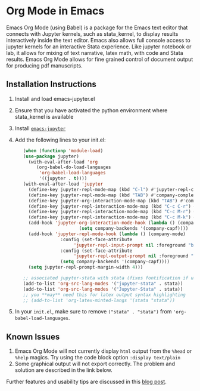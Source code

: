 # Org Mode in Emacs

Emacs Org Mode (using Babel) is a package for the Emacs text editor that connects with Jupyter kernels, such as stata_kernel, 
to display results interactively inside the text editor.  Emacs also allows full console access to jupyter kernels 
for an interactive Stata experience. Like jupyter notebook or lab, it allows for mixing of text narrative, latex math, 
with code and Stata results.  Emacs Org Mode allows for fine grained control of document output for producing pdf manuscripts.

## Installation Instructions 
  1. Install and load emacs-jupyter.el
  2. Ensure that you have activated the python environment where stata_kernel is available
  3. Install [`emacs-jupyter`](https://github.com/nnicandro/emacs-jupyter)
  4. Add the following lines to your init.el: 
     ```lisp
        (when (functionp 'module-load)
        (use-package jupyter)
          (with-eval-after-load 'org
             (org-babel-do-load-languages
	          'org-babel-load-languages
	          '((jupyter . t))))
        (with-eval-after-load 'jupyter
          (define-key jupyter-repl-mode-map (kbd "C-l") #'jupyter-repl-clear-cells)
          (define-key jupyter-repl-mode-map (kbd "TAB") #'company-complete-common-or-cycle)
          (define-key jupyter-org-interaction-mode-map (kbd "TAB") #'company-complete-common-or-cycle)
          (define-key jupyter-repl-interaction-mode-map (kbd "C-c C-r") #'jupyter-eval-line-or-region)
          (define-key jupyter-repl-interaction-mode-map (kbd "C-c M-r") #'jupyter-repl-restart-kernel)
          (define-key jupyter-repl-interaction-mode-map (kbd "C-c M-k") #'jupyter-shutdown-kernel)
          (add-hook 'jupyter-org-interaction-mode-hook (lambda () (company-mode)
						     (setq company-backends '(company-capf))))
          (add-hook 'jupyter-repl-mode-hook (lambda () (company-mode)
					  :config (set-face-attribute
						   'jupyter-repl-input-prompt nil :foreground "black")
					  :config (set-face-attribute
						   'jupyter-repl-output-prompt nil :foreground "grey")
					  (setq company-backends '(company-capf))))
          (setq jupyter-repl-prompt-margin-width 4)))

        ;; associated jupyter-stata with stata (fixes fontification if using pygmentize for html export)
        (add-to-list 'org-src-lang-modes '("jupyter-stata" . stata))
        (add-to-list 'org-src-lang-modes '("Jupyter-Stata" . stata)) 
        ;; you **may** need this for latex output syntax highlighting
        ;; (add-to-list 'org-latex-minted-langs '(stata "stata"))   
     ```
     
   5. In your `init.el`, make sure to remove `("stata" . "stata")` from `'org-babel-load-languages`. 

## Known Issues
1.  Emacs Org Mode will not currently display `html` output from the `%head` or `%help` magics.  Try using the code block option `:display text/plain`  
2.  Some graphical output will not export correctly.  The problem and solution are described in the link below.  

Further features and usability tips are discussed in this [blog post](https://rlhick.people.wm.edu/posts/stata_kernel_emacs.html).
